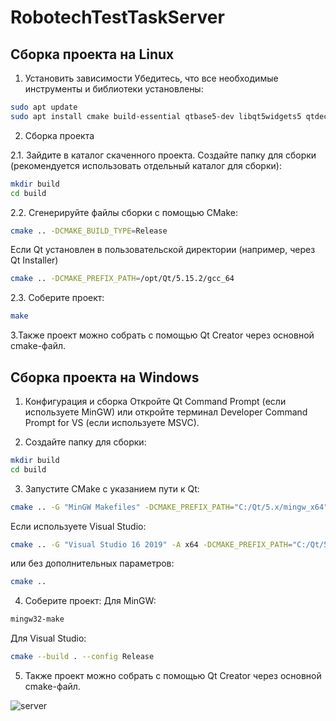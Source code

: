 # RobotechTestTaskServer

## Сборка проекта на Linux

1. Установить зависимости
Убедитесь, что все необходимые инструменты и библиотеки установлены:
```bash
sudo apt update
sudo apt install cmake build-essential qtbase5-dev libqt5widgets5 qtdeclarative5-dev qttools5-dev-tools
```

2. Сборка проекта

2.1. Зайдите в каталог скаченного проекта. Создайте папку для сборки (рекомендуется использовать отдельный каталог для сборки):
```bash
mkdir build
cd build
```
2.2. Сгенерируйте файлы сборки с помощью CMake:
```bash
cmake .. -DCMAKE_BUILD_TYPE=Release
```
Если Qt установлен в пользовательской директории (например, через Qt Installer)
```bash
cmake .. -DCMAKE_PREFIX_PATH=/opt/Qt/5.15.2/gcc_64
```
2.3. Соберите проект:
```bash
make
```
3.Также проект можно собрать с помощью Qt Creator через основной cmake-файл.

## Сборка проекта на Windows

1. Конфигурация и сборка
Откройте Qt Command Prompt (если используете MinGW) или откройте терминал Developer Command Prompt for VS (если используете MSVC).

2. Создайте папку для сборки:
```bash
mkdir build
cd build
```

3. Запустите CMake с указанием пути к Qt:
```bash
cmake .. -G "MinGW Makefiles" -DCMAKE_PREFIX_PATH="C:/Qt/5.x/mingw_x64" -DCMAKE_BUILD_TYPE=Release
```
Если используете Visual Studio:
```bash
cmake .. -G "Visual Studio 16 2019" -A x64 -DCMAKE_PREFIX_PATH="C:/Qt/5.x/msvc2019_64"
```
или без дополнительных параметров:
```bash
cmake ..
```

4. Соберите проект:
Для MinGW:
```bash
mingw32-make
```
Для Visual Studio:
```bash
cmake --build . --config Release
```

5. Также проект можно собрать с помощью Qt Creator через основной cmake-файл.

![server](https://github.com/user-attachments/assets/2e88874a-c600-49f0-a6d7-7b63e7375a1d)

